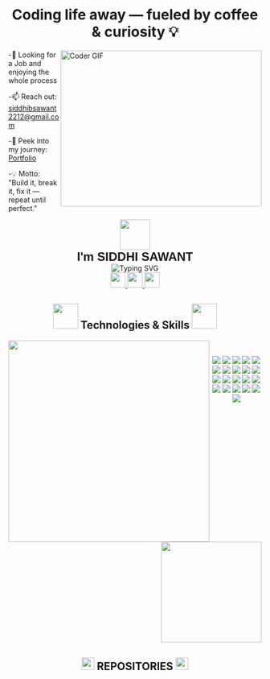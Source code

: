 <h1 align="center">Coding life away — fueled by coffee & curiosity 💡</h1> 

<img align="right" alt="Coder GIF" height=310 width=400 src="https://i.pinimg.com/originals/e7/26/c7/e726c74ac081eed50feee1433d12c998.gif" />

-🌱  Looking for a Job and enjoying the whole process

-📫 Reach out: siddhibsawant2212@gmail.com

-📄 Peek into my journey: [Portfolio](https://portfolio-siddhi.vercel.app/)

-💡 Motto: "Build it, break it, fix it — repeat until perfect."
<!-- <h3 align="left">Connect with me:</h3>
<p align="left">
</p> -->

<p align="center">
  <img src="https://i.pinimg.com/originals/4b/8c/7b/4b8c7bfc0cb49f587ea958393d94f020.gif" width="60" />
  <br>
  <strong style="font-size: 24px; font-family: 'Outfit', sans-serif;">I'm SIDDHI SAWANT</strong>
  <br>
  <img src="https://readme-typing-svg.demolab.com?font=Outfit&pause=1000&center=true&vCenter=true&width=435&color=F76E6E&lines=Hi,+I'm+an+IT+Engineer;I'm+a+Software+Developer;I'm+a+UI%2FUX+Designer;I'm+a+Editor;I'm+a+Home+Baker" alt="Typing SVG" />
  <br>
  <a href="https://github.com/siddhi22rachit" target="_blank">
    <img src="https://cdn.jsdelivr.net/gh/devicons/devicon/icons/github/github-original.svg" width="30" />
  </a>
 
  <a href="https://www.linkedin.com/in/siddhisawant22/" target="_blank">
    <img src="https://cdn.jsdelivr.net/gh/devicons/devicon/icons/linkedin/linkedin-original.svg" width="30" />
  </a>
 
  <a href="https://portfolio-siddhi.vercel.app/" target="_blank">
    <img src="https://cdn-icons-png.flaticon.com/512/841/841364.png" width="30" />
  </a>
</p>


<p align="center">
  
</p>

<h2 align="center">
  <img src="https://media.giphy.com/media/jSKBmKkvo2dPQQtsR1/giphy.gif" width="50">
  Technologies & Skills
  <img src="https://media.giphy.com/media/jSKBmKkvo2dPQQtsR1/giphy.gif" width="50">
</h2>
<!-- <br> -->
<!-- Language and GIF Cards -->
<img align="left" src="https://github-readme-stats.vercel.app/api/top-langs/?username=siddhi22rachit&langs_count=10&layout=compact&theme=transparent&border_radius=50&background=FF5B5B00&stroke=FF0056&hide_border=true&title_color=5CCA6D&text_color=90ABFF" width="400">
<img align='right' src="https://media.giphy.com/media/HwBlFQZFcAoUcPHZdX/giphy.gif" width="200">

<!-- Tech Stack Badges -->
<br>

<p align="center">
  <img src="https://img.shields.io/badge/JavaScript-F7DF1E?style=flat-square&logo=javascript&logoColor=222222"/>
  <img src="https://img.shields.io/badge/TypeScript-3178C6?style=flat-square&logo=typescript&logoColor=white"/>
  <img src="https://img.shields.io/badge/Node.js-43853D?style=flat-square&logo=node.js&logoColor=white"/>
  <img src="https://img.shields.io/badge/Express.js-000000?style=flat-square&logo=express&logoColor=white"/>
  <img src="https://img.shields.io/badge/MongoDB-4EA94B?style=flat-square&logo=mongodb&logoColor=white"/>
  
  <img src="https://img.shields.io/badge/Next.js-000000?style=flat-square&logo=next.js&logoColor=white"/>
  <img src="https://img.shields.io/badge/React-61DAFB?style=flat-square&logo=react&logoColor=222222"/>
  <img src="https://img.shields.io/badge/Angular-DD0031?style=flat-square&logo=angular&logoColor=white"/>
  <img src="https://img.shields.io/badge/Tailwind_CSS-38B2AC?style=flat-square&logo=tailwind-css&logoColor=white"/>
  <img src="https://img.shields.io/badge/Redux-764ABC?style=flat-square&logo=redux&logoColor=white"/>
  <img src="https://img.shields.io/badge/Firebase-FFCA28?style=flat-square&logo=firebase&logoColor=black"/>
  
  <img src="https://img.shields.io/badge/Python-3776AB?style=flat-square&logo=python&logoColor=white"/>
  <img src="https://img.shields.io/badge/Java-ED8B00?style=flat-square&logo=java&logoColor=white"/>
  <img src="https://img.shields.io/badge/npm-CB3837?style=flat-square&logo=npm&logoColor=white"/>
  <img src="https://img.shields.io/badge/Git-F05032?style=flat-square&logo=git&logoColor=white"/>
  <img src="https://img.shields.io/badge/GitHub-181717?style=flat-square&logo=github&logoColor=white"/>
  
  <img src="https://img.shields.io/badge/Postman-FF6C37?style=flat-square&logo=postman&logoColor=white"/>
  <img src="https://img.shields.io/badge/AWS-FF9900?style=flat-square&logo=amazon-aws&logoColor=black"/>
  <img src="https://img.shields.io/badge/Figma-F24E1E?style=flat-square&logo=figma&logoColor=white"/>
  <img src="https://img.shields.io/badge/Spline-FF7AC1?style=flat-square&logo=spline&logoColor=white"/>
  <img src="https://img.shields.io/badge/UI%2FUX-F26B83?style=flat-square&logo=adobe&logoColor=white"/>
</p>


<p  align="center">
<img src="https://user-images.githubusercontent.com/114053180/223065824-02021921-0562-4936-a1e9-6db07116d7d2.gif"  height="1" width="2000">
</p>
<h2 align="center"><img src="https://media.giphy.com/media/Z968Qd9K6UBO4uj7Oc/giphy.gif" height="25" width="25"> REPOSITORIES <img src="https://media.giphy.com/media/Z968Qd9K6UBO4uj7Oc/giphy.gif" height="25" width="25"> </h2>


